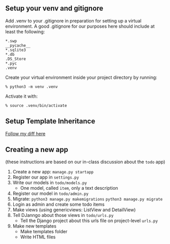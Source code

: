 ## Setup your venv and gitignore

Add .venv to your .gitignore in preparation for setting up a virtual environment. A good .gitignore for our purposes here should include at least the following:

```
*.swp
__pycache__
*.sqlite3
*.db
.DS_Store
*.pyc
.venv
```

Create your virtual environment inside your project directory by running:

`% python3 -m venv .venv`

Activate it with:

`% source .venv/bin/activate`

## Setup Template Inheritance

[Follow my diff here](https://github.com/MrJonesAPS/django_projects/commit/0419417462e3e70943ffc50e038c85e098a7dbae)

## Creating a new app

(these instructions are based on our in-class discussion about the `todo` app)
1. Create a new app: `manage.py startapp`
2. Register our app in `settings.py`
3. Write our models in `todo/models.py`
    - One model, called `item`, only a text description
4. Register our model in `todo/admin.py`
5. Migrate: `python3 manage.py makemigrations` `python3 manage.py migrate`
5. Login as admin and create some todo items
6. Make views (using genericviews: ListView and DetailView)
7. Tell DJanngo about those views in `todo/urls.py`
    - Tell the Django project about this urls file on project-level `urls.py`
8. Make new templates
    - Make templates folder
    - Write HTML files